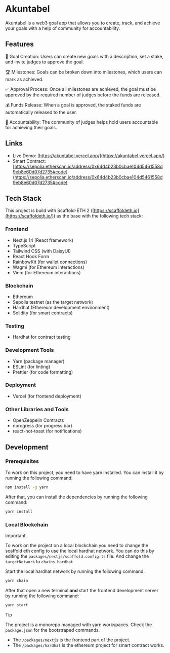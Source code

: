 # Akuntabel

Akuntabel is a web3 goal app that allows you to create, track, and achieve your
goals with a help of community for accountability.

## Features

🎯 Goal Creation: Users can create new goals with a description, set a stake,
and invite judges to approve the goal.

🏆 Milestones: Goals can be broken down into milestones, which users can mark as
achieved.

✅ Approval Process: Once all milestones are achieved, the goal must be approved
by the required number of judges before the funds are released.

💰 Funds Release: When a goal is approved, the staked funds are automatically
released to the user.

👥 Accountability: The community of judges helps hold users accountable for
achieving their goals.

## Links

- Live Demo: [https://akuntabel.vercel.app/](https://akuntabel.vercel.app/)
- Smart Contract:
  [https://sepolia.etherscan.io/address/0x64d4b23b0cbae104d5461558d9eb8e60d07d2735#code](https://sepolia.etherscan.io/address/0x64d4b23b0cbae104d5461558d9eb8e60d07d2735#code)

## Tech Stack

This project is build with Scaffold-ETH 2
([https://scaffoldeth.io](https://scaffoldeth.io/)) as the base with the
following tech stack:

### Frontend

- Next.js 14 (React framework)
- TypeScript
- Tailwind CSS (with DaisyUI)
- React Hook Form
- RainbowKit (for wallet connections)
- Wagmi (for Ethereum interactions)
- Viem (for Ethereum interactions)

### Blockchain

- Ethereum
- Sepolia testnet (as the target network)
- Hardhat (Ethereum development environment)
- Solidity (for smart contracts)

### Testing

- Hardhat for contract testing

### Development Tools

- Yarn (package manager)
- ESLint (for linting)
- Prettier (for code formatting)

### Deployment

- Vercel (for frontend deployment)

### Other Libraries and Tools

- OpenZeppelin Contracts
- nprogress (for progress bar)
- react-hot-toast (for notifications)

## Development

### Prerequisites

To work on this project, you need to have yarn installed. You can install it by
running the following command:

```bash
npm install -g yarn
```

After that, you can install the dependencies by running the following command:

```bash
yarn install
```

### Local Blockchain

> [!IMPORTANT]
> To work on the project on a local blockchain you need to change the scaffold
> eth config to use the local hardhat network. You can do this by editing the
> `packages/nextjs/scaffold.config.ts` file. And change the `targetNetwork` to
> `chains.hardhat`

Start the local hardhat network by running the following command:

```bash
yarn chain
```

After that open a new terminal **and** start the frontend development server by
running the following command:

```bash
yarn start
```

> [!TIP]
>
> The project is a monorepo managed with yarn workspaces. Check the
> `package.json` for the bootstraped commands.
>
> - The `/packages/nextjs` is the frontend part of the project.
> - The `/packages/hardhat` is the ethereum project for smart contract works.
